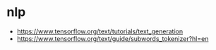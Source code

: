 # nlp

- https://www.tensorflow.org/text/tutorials/text_generation
- https://www.tensorflow.org/text/guide/subwords_tokenizer?hl=en
